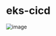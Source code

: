 ﻿# eks-cicd

![image](https://github.com/user-attachments/assets/9a3ba80b-994d-4f3c-8cdd-106baba31408)
